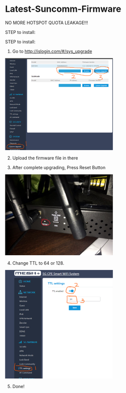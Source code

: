 # Latest-Suncomm-Firmware

NO MORE HOTSPOT QUOTA LEAKAGE!!!

STEP to install:

STEP to install:

1. Go to http://islogin.com/#/sys_upgrade
<p align="left">
  <img src="https://github.com/afandiazmi/Suncomm-Firmware/blob/main/img/1.png" width="350" title="1">
</p>

2. Upload the firmware file in there

3. After complete upgrading, Press Reset Button
<p align="left">
  <img src="https://github.com/afandiazmi/Suncomm-Firmware/blob/main/img/2.jpg" width="350" title="2">
</p>

4. Change TTL to 64 or 128.
<p align="left">
  <img src="https://github.com/afandiazmi/Suncomm-Firmware/blob/main/img/3.png" width="350" title="3">
</p>

5. Done!
